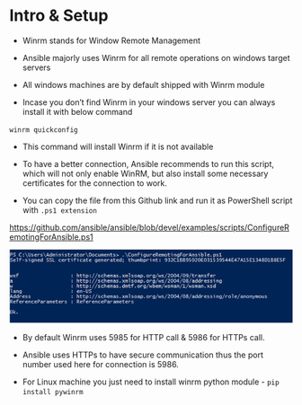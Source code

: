 # Intro & Setup

* Winrm stands for Window Remote Management

* Ansible majorly uses Winrm for all remote operations on windows target servers

* All windows machines are by default shipped with Winrm module

* Incase you don’t find Winrm in your windows server you can always install it with below command
	
`winrm quickconfig`

* This command will install Winrm if it is not available

* To have a better connection, Ansible recommends to run this script, which will not only enable WinRM, but also install some necessary certificates for the connection to work.

* You can copy the file from this Github link and run it as PowerShell script with `.ps1 extension`

https://github.com/ansible/ansible/blob/devel/examples/scripts/ConfigureRemotingForAnsible.ps1

![alt text](../../../images/windows.png)

* By default Winrm uses 5985 for HTTP call & 5986 for HTTPs call.

* Ansible uses HTTPs to have secure communication thus the port number used here for connection is 5986.

* For Linux machine you just need to install winrm python module - `pip install pywinrm`